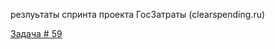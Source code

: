 резлуьтаты спринта проекта ГосЗатраты (clearspending.ru)

[Задача # 59](https://github.com/infoculture/datatasks/labels/spending_sprint)
